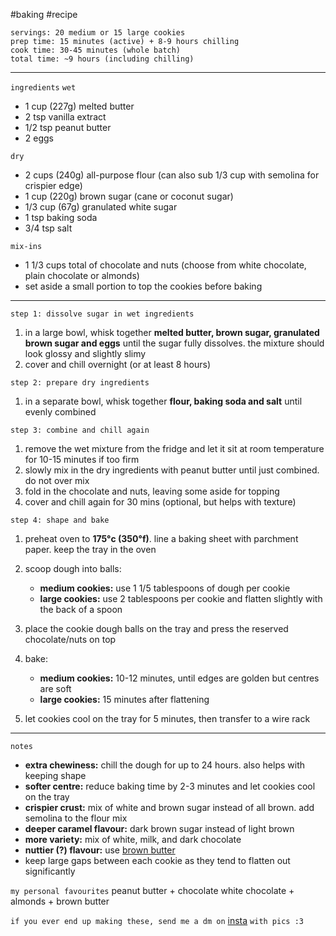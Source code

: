 #baking #recipe

`servings: 20 medium or 15 large cookies`  
`prep time: 15 minutes (active) + 8-9 hours chilling`  
`cook time: 30-45 minutes (whole batch)`  
`total time: ~9 hours (including chilling)`  

---

`ingredients`
`wet`  
- 1 cup (227g) melted butter  
- 2 tsp vanilla extract
- 1/2 tsp peanut butter
- 2 eggs  

`dry`  
- 2 cups (240g) all-purpose flour (can also sub 1/3 cup with semolina for crispier edge)
- 1 cup (220g) brown sugar (cane or coconut sugar)  
- 1/3 cup (67g) granulated white sugar  
- 1 tsp baking soda 
- 3/4 tsp salt 

`mix-ins`  
- 1 1/3 cups total of chocolate and nuts (choose from white chocolate, plain chocolate or almonds)  
- set aside a small portion to top the cookies before baking

---

`step 1: dissolve sugar in wet ingredients  `
1. in a large bowl, whisk together **melted butter, brown sugar, granulated brown sugar and eggs** until the sugar fully dissolves. the mixture should look glossy and slightly slimy
2. cover and chill overnight (or at least 8 hours)

`step 2: prepare dry ingredients  `
1. in a separate bowl, whisk together **flour, baking soda and salt** until evenly combined

`step 3: combine and chill again  `
1. remove the wet mixture from the fridge and let it sit at room temperature for 10-15 minutes if too firm
2. slowly mix in the dry ingredients with peanut butter until just combined. do not over mix
3. fold in the chocolate and nuts, leaving some aside for topping
4. cover and chill again for 30 mins (optional, but helps with texture)

`step 4: shape and bake  `
1. preheat oven to **175°c (350°f)**. line a baking sheet with parchment paper. keep the tray in the oven

2. scoop dough into balls:  
   - **medium cookies:** use 1 1/5 tablespoons of dough per cookie
   - **large cookies:** use 2 tablespoons  per cookie and flatten slightly with the back of a spoon
3. place the cookie dough balls on the tray and press the reserved chocolate/nuts on top

4. bake:
   - **medium cookies:** 10-12 minutes, until edges are golden but centres are soft
   - **large cookies:** 15 minutes after flattening
5. let cookies cool on the tray for 5 minutes, then transfer to a wire rack

---

`notes`  
- **extra chewiness:** chill the dough for up to 24 hours. also helps with keeping shape
- **softer centre:** reduce baking time by 2-3 minutes and let cookies cool on the tray
- **crispier crust:** mix of white and brown sugar instead of all brown. add semolina to the flour mix
- **deeper caramel flavour:** dark brown sugar instead of light brown
- **more variety:** mix of white, milk, and dark chocolate
- **nuttier (?) flavour:** use [brown butter](https://www.youtube.com/shorts/5ZsHgdi-V_c)
- keep large gaps between each cookie as they tend to flatten out significantly

`my personal favourites`
peanut butter + chocolate
white chocolate + almonds + brown butter

`if you ever end up making these, send me a dm on` [insta](https://www.instagram.com/idiotchiizu) `with pics :3`